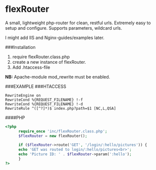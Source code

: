 # flexRouter
A small, lightweight php-router for clean, restful urls. Extremely easy to setup and configure.
Supports parameters, wildcard urls.

I might add IIS and Nginx-guides/examples later.


###Installation
1. require flexRouter.class.php
2. create a new instance of flexRouter. 
3. Add .htaccess-file

**NB:** Apache-module mod_rewrite must be enabled.

###EXAMPLE
###HTACCESS
```htaccess
RewriteEngine on
RewriteCond %{REQUEST_FILENAME} !-f
RewriteCond %{REQUEST_FILENAME} !-d
RewriteRule ^([^?]*)$ index.php?path=$1 [NC,L,QSA]
```

####PHP

```php
<?php
      require_once 'inc/flexRouter.class.php';
      $flexRouter = new flexRouter();
      
      if ($flexRouter->route('GET', '/login/:hello/pictures')) {
      echo 'GET was routed to login/:hello/pictures<br>';
      echo 'Picture ID: ' . $flexRouter->param(':hello');
      }  
?>
```
